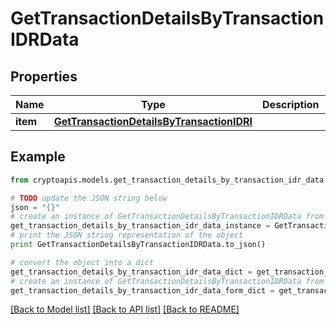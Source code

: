 # GetTransactionDetailsByTransactionIDRData


## Properties
Name | Type | Description | Notes
------------ | ------------- | ------------- | -------------
**item** | [**GetTransactionDetailsByTransactionIDRI**](GetTransactionDetailsByTransactionIDRI.md) |  | 

## Example

```python
from cryptoapis.models.get_transaction_details_by_transaction_idr_data import GetTransactionDetailsByTransactionIDRData

# TODO update the JSON string below
json = "{}"
# create an instance of GetTransactionDetailsByTransactionIDRData from a JSON string
get_transaction_details_by_transaction_idr_data_instance = GetTransactionDetailsByTransactionIDRData.from_json(json)
# print the JSON string representation of the object
print GetTransactionDetailsByTransactionIDRData.to_json()

# convert the object into a dict
get_transaction_details_by_transaction_idr_data_dict = get_transaction_details_by_transaction_idr_data_instance.to_dict()
# create an instance of GetTransactionDetailsByTransactionIDRData from a dict
get_transaction_details_by_transaction_idr_data_form_dict = get_transaction_details_by_transaction_idr_data.from_dict(get_transaction_details_by_transaction_idr_data_dict)
```
[[Back to Model list]](../README.md#documentation-for-models) [[Back to API list]](../README.md#documentation-for-api-endpoints) [[Back to README]](../README.md)


